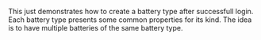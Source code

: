 This just demonstrates how to create a battery type after successfull login.
Each battery type presents some common properties for its kind. The idea is to have multiple batteries of the same battery type.